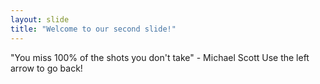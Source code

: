 ```yaml
---
layout: slide
title: "Welcome to our second slide!"
---
```

"You miss 100% of the shots you don't take" - Michael Scott
Use the left arrow to go back!
